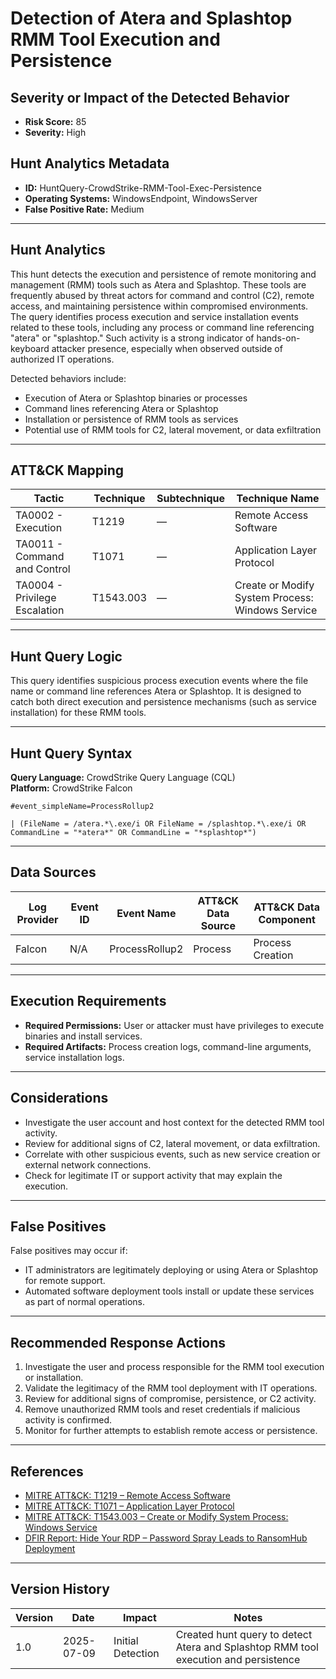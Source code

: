 # Detection of Atera and Splashtop RMM Tool Execution and Persistence

## Severity or Impact of the Detected Behavior

- **Risk Score:** 85  
- **Severity:** High

## Hunt Analytics Metadata

- **ID:** HuntQuery-CrowdStrike-RMM-Tool-Exec-Persistence
- **Operating Systems:** WindowsEndpoint, WindowsServer
- **False Positive Rate:** Medium

---

## Hunt Analytics

This hunt detects the execution and persistence of remote monitoring and management (RMM) tools such as Atera and Splashtop. These tools are frequently abused by threat actors for command and control (C2), remote access, and maintaining persistence within compromised environments. The query identifies process execution and service installation events related to these tools, including any process or command line referencing "atera" or "splashtop." Such activity is a strong indicator of hands-on-keyboard attacker presence, especially when observed outside of authorized IT operations.

Detected behaviors include:

- Execution of Atera or Splashtop binaries or processes
- Command lines referencing Atera or Splashtop
- Installation or persistence of RMM tools as services
- Potential use of RMM tools for C2, lateral movement, or data exfiltration

---

## ATT&CK Mapping

| Tactic                        | Technique   | Subtechnique | Technique Name                                 |
|-------------------------------|-------------|--------------|-----------------------------------------------|
| TA0002 - Execution            | T1219       | —            | Remote Access Software                        |
| TA0011 - Command and Control  | T1071       | —            | Application Layer Protocol                    |
| TA0004 - Privilege Escalation | T1543.003   | —            | Create or Modify System Process: Windows Service |

---

## Hunt Query Logic

This query identifies suspicious process execution events where the file name or command line references Atera or Splashtop. It is designed to catch both direct execution and persistence mechanisms (such as service installation) for these RMM tools.

---

## Hunt Query Syntax

**Query Language:** CrowdStrike Query Language (CQL)  
**Platform:** CrowdStrike Falcon

```fql
#event_simpleName=ProcessRollup2    

| (FileName = /atera.*\.exe/i OR FileName = /splashtop.*\.exe/i OR CommandLine = "*atera*" OR CommandLine = "*splashtop*")    
```

---

## Data Sources

| Log Provider | Event ID | Event Name       | ATT&CK Data Source  | ATT&CK Data Component  |
|--------------|----------|------------------|---------------------|------------------------|
| Falcon       | N/A      | ProcessRollup2   | Process             | Process Creation       |

---

## Execution Requirements

- **Required Permissions:** User or attacker must have privileges to execute binaries and install services.
- **Required Artifacts:** Process creation logs, command-line arguments, service installation logs.

---

## Considerations

- Investigate the user account and host context for the detected RMM tool activity.
- Review for additional signs of C2, lateral movement, or data exfiltration.
- Correlate with other suspicious events, such as new service creation or external network connections.
- Check for legitimate IT or support activity that may explain the execution.

---

## False Positives

False positives may occur if:

- IT administrators are legitimately deploying or using Atera or Splashtop for remote support.
- Automated software deployment tools install or update these services as part of normal operations.

---

## Recommended Response Actions

1. Investigate the user and process responsible for the RMM tool execution or installation.
2. Validate the legitimacy of the RMM tool deployment with IT operations.
3. Review for additional signs of compromise, persistence, or C2 activity.
4. Remove unauthorized RMM tools and reset credentials if malicious activity is confirmed.
5. Monitor for further attempts to establish remote access or persistence.

---

## References

- [MITRE ATT&CK: T1219 – Remote Access Software](https://attack.mitre.org/techniques/T1219/)
- [MITRE ATT&CK: T1071 – Application Layer Protocol](https://attack.mitre.org/techniques/T1071/)
- [MITRE ATT&CK: T1543.003 – Create or Modify System Process: Windows Service](https://attack.mitre.org/techniques/T1543/003/)
- [DFIR Report: Hide Your RDP – Password Spray Leads to RansomHub Deployment](https://thedfirreport.com/2025/06/30/hide-your-rdp-password-spray-leads-to-ransomhub-deployment/)

---

## Version History

| Version | Date       | Impact            | Notes                                                                                      |
|---------|------------|-------------------|--------------------------------------------------------------------------------------------|
| 1.0     | 2025-07-09 | Initial Detection | Created hunt query to detect Atera and Splashtop RMM tool execution and persistence        |
